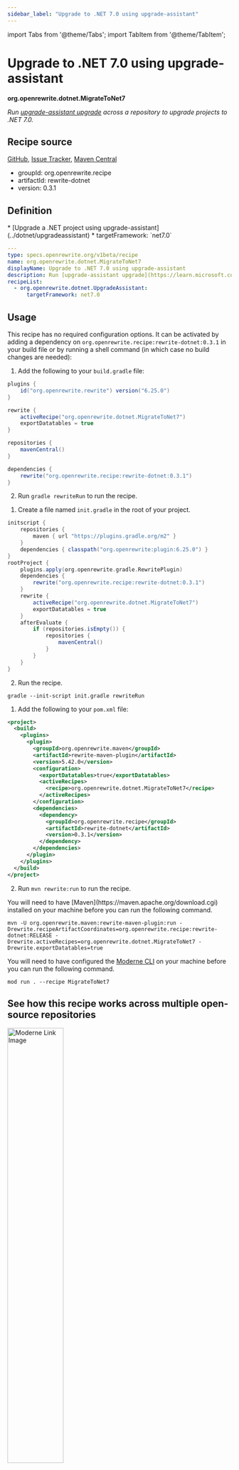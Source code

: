 ```yaml
---
sidebar_label: "Upgrade to .NET 7.0 using upgrade-assistant"
---
```


import Tabs from '@theme/Tabs';
import TabItem from '@theme/TabItem';

# Upgrade to .NET 7.0 using upgrade-assistant

**org.openrewrite.dotnet.MigrateToNet7**

_Run [upgrade-assistant upgrade](https://learn.microsoft.com/en-us/dotnet/core/porting/upgrade-assistant-overview) across a repository to upgrade projects to .NET 7.0._

## Recipe source

[GitHub](https://github.com/openrewrite/rewrite-dotnet/blob/main/src/main/resources/META-INF/rewrite/dotnet.yml), [Issue Tracker](https://github.com/openrewrite/rewrite-dotnet/issues), [Maven Central](https://central.sonatype.com/artifact/org.openrewrite.recipe/rewrite-dotnet/0.3.1/jar)

* groupId: org.openrewrite.recipe
* artifactId: rewrite-dotnet
* version: 0.3.1


## Definition

<Tabs groupId="recipeType">
<TabItem value="recipe-list" label="Recipe List" >
* [Upgrade a .NET project using upgrade-assistant](../dotnet/upgradeassistant)
  * targetFramework: `net7.0`

</TabItem>

<TabItem value="yaml-recipe-list" label="Yaml Recipe List">

```yaml
---
type: specs.openrewrite.org/v1beta/recipe
name: org.openrewrite.dotnet.MigrateToNet7
displayName: Upgrade to .NET 7.0 using upgrade-assistant
description: Run [upgrade-assistant upgrade](https://learn.microsoft.com/en-us/dotnet/core/porting/upgrade-assistant-overview) across a repository to upgrade projects to .NET 7.0.
recipeList:
  - org.openrewrite.dotnet.UpgradeAssistant:
      targetFramework: net7.0

```
</TabItem>
</Tabs>

## Usage

This recipe has no required configuration options. It can be activated by adding a dependency on `org.openrewrite.recipe:rewrite-dotnet:0.3.1` in your build file or by running a shell command (in which case no build changes are needed): 
<Tabs groupId="projectType">
<TabItem value="gradle" label="Gradle">

1. Add the following to your `build.gradle` file:

```groovy title="build.gradle"
plugins {
    id("org.openrewrite.rewrite") version("6.25.0")
}

rewrite {
    activeRecipe("org.openrewrite.dotnet.MigrateToNet7")
    exportDatatables = true
}

repositories {
    mavenCentral()
}

dependencies {
    rewrite("org.openrewrite.recipe:rewrite-dotnet:0.3.1")
}
```

2. Run `gradle rewriteRun` to run the recipe.
</TabItem>

<TabItem value="gradle-init-script" label="Gradle init script">

1. Create a file named `init.gradle` in the root of your project.

```groovy title="init.gradle"
initscript {
    repositories {
        maven { url "https://plugins.gradle.org/m2" }
    }
    dependencies { classpath("org.openrewrite:plugin:6.25.0") }
}
rootProject {
    plugins.apply(org.openrewrite.gradle.RewritePlugin)
    dependencies {
        rewrite("org.openrewrite.recipe:rewrite-dotnet:0.3.1")
    }
    rewrite {
        activeRecipe("org.openrewrite.dotnet.MigrateToNet7")
        exportDatatables = true
    }
    afterEvaluate {
        if (repositories.isEmpty()) {
            repositories {
                mavenCentral()
            }
        }
    }
}
```

2. Run the recipe.

```shell title="shell"
gradle --init-script init.gradle rewriteRun
```

</TabItem>
<TabItem value="maven" label="Maven POM">

1. Add the following to your `pom.xml` file:

```xml title="pom.xml"
<project>
  <build>
    <plugins>
      <plugin>
        <groupId>org.openrewrite.maven</groupId>
        <artifactId>rewrite-maven-plugin</artifactId>
        <version>5.42.0</version>
        <configuration>
          <exportDatatables>true</exportDatatables>
          <activeRecipes>
            <recipe>org.openrewrite.dotnet.MigrateToNet7</recipe>
          </activeRecipes>
        </configuration>
        <dependencies>
          <dependency>
            <groupId>org.openrewrite.recipe</groupId>
            <artifactId>rewrite-dotnet</artifactId>
            <version>0.3.1</version>
          </dependency>
        </dependencies>
      </plugin>
    </plugins>
  </build>
</project>
```

2. Run `mvn rewrite:run` to run the recipe.
</TabItem>

<TabItem value="maven-command-line" label="Maven Command Line">
You will need to have [Maven](https://maven.apache.org/download.cgi) installed on your machine before you can run the following command.

```shell title="shell"
mvn -U org.openrewrite.maven:rewrite-maven-plugin:run -Drewrite.recipeArtifactCoordinates=org.openrewrite.recipe:rewrite-dotnet:RELEASE -Drewrite.activeRecipes=org.openrewrite.dotnet.MigrateToNet7 -Drewrite.exportDatatables=true
```
</TabItem>
<TabItem value="moderne-cli" label="Moderne CLI">

You will need to have configured the [Moderne CLI](https://docs.moderne.io/moderne-cli/cli-intro) on your machine before you can run the following command.

```shell title="shell"
mod run . --recipe MigrateToNet7
```
</TabItem>
</Tabs>

## See how this recipe works across multiple open-source repositories

<a href="https://app.moderne.io/recipes/org.openrewrite.dotnet.MigrateToNet7">
    <img
    src={require("/static/img/ModerneRecipeButton.png").default}
    alt="Moderne Link Image"
    width="50%"
    />
</a>

The community edition of the Moderne platform enables you to easily run recipes across thousands of open-source repositories.

Please [contact Moderne](https://moderne.io/product) for more information about safely running the recipes on your own codebase in a private SaaS.
## Data Tables

### Source files that had results
**org.openrewrite.table.SourcesFileResults**

_Source files that were modified by the recipe run._

| Column Name | Description |
| ----------- | ----------- |
| Source path before the run | The source path of the file before the run. `null` when a source file was created during the run. |
| Source path after the run | A recipe may modify the source path. This is the path after the run. `null` when a source file was deleted during the run. |
| Parent of the recipe that made changes | In a hierarchical recipe, the parent of the recipe that made a change. Empty if this is the root of a hierarchy or if the recipe is not hierarchical at all. |
| Recipe that made changes | The specific recipe that made a change. |
| Estimated time saving | An estimated effort that a developer to fix manually instead of using this recipe, in unit of seconds. |
| Cycle | The recipe cycle in which the change was made. |

### Source files that errored on a recipe
**org.openrewrite.table.SourcesFileErrors**

_The details of all errors produced by a recipe run._

| Column Name | Description |
| ----------- | ----------- |
| Source path | The file that failed to parse. |
| Recipe that made changes | The specific recipe that made a change. |
| Stack trace | The stack trace of the failure. |

### Recipe performance
**org.openrewrite.table.RecipeRunStats**

_Statistics used in analyzing the performance of recipes._

| Column Name | Description |
| ----------- | ----------- |
| The recipe | The recipe whose stats are being measured both individually and cumulatively. |
| Source file count | The number of source files the recipe ran over. |
| Source file changed count | The number of source files which were changed in the recipe run. Includes files created, deleted, and edited. |
| Cumulative scanning time | The total time spent across the scanning phase of this recipe. |
| 99th percentile scanning time | 99 out of 100 scans completed in this amount of time. |
| Max scanning time | The max time scanning any one source file. |
| Cumulative edit time | The total time spent across the editing phase of this recipe. |
| 99th percentile edit time | 99 out of 100 edits completed in this amount of time. |
| Max edit time | The max time editing any one source file. |

